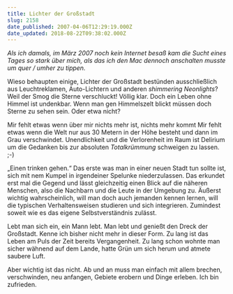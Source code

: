 ```yaml
---
title: Lichter der Großstadt
slug: 2158
date_published: 2007-04-06T12:29:19.000Z
date_updated: 2018-08-22T09:38:02.000Z
---
```


*Als ich damals, im März 2007 noch kein Internet besaß kam die Sucht eines Tages so stark über mich, als das ich den Mac dennoch anschalten musste um quer / umher zu tippen.*

Wieso behaupten einige, Lichter der Großstadt bestünden ausschließlich aus Leuchtreklamen, Auto-Lichtern und anderen *shimmering Neonlights*? Weil der Smog die Sterne verschluckt! Völlig klar. Doch ein Leben ohne Himmel ist undenkbar. Wenn man gen Himmelszelt blickt müssen doch Sterne zu sehen sein. Oder etwa nicht?

Mir fehlt etwas wenn über mir nichts mehr ist, nichts mehr kommt Mir fehlt etwas wenn die Welt nur aus 30 Metern in der Höhe besteht und dann im Grau verschwindet. Unendlichkeit und die Verlorenheit im Raum ist Delirium um die Gedanken bis zur absoluten *Totalkrümmung* schweigen zu lassen. ;-)

„Einen trinken gehen.“ Das erste was man in einer neuen Stadt tun sollte ist, sich mit nem Kumpel in irgendeiner Spelunke niederzulassen. Das erkundet erst mal die Gegend und lässt gleichzeitig einen Blick auf die näheren Menschen, also die Nachbarn und die Leute in der Umgebung zu. Äußerst wichtig wahrscheinlich, will man doch auch jemanden kennen lernen, will die typischen Verhaltensweisen studieren und sich integrieren. Zumindest soweit wie es das eigene Selbstverständnis zulässt.

Lebt man sich ein, ein Mann lebt. Man lebt und genießt den Dreck der Großstadt. Kenne ich bisher nicht mehr in dieser Form. Zu lang ist das Leben am Puls der Zeit bereits Vergangenheit. Zu lang schon wohnte man sicher wähnend auf dem Lande, hatte Grün um sich herum und atmete saubere Luft.

Aber wichtig ist das nicht. Ab und an muss man einfach mit allem brechen, verschwinden, neu anfangen, Gebiete erobern und Dinge erleben. Ich bin zufrieden.
